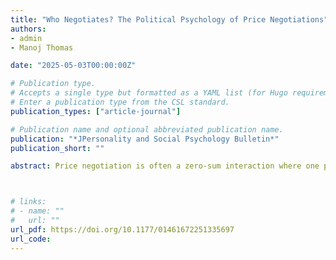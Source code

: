 ```yaml
---
title: "Who Negotiates? The Political Psychology of Price Negotiations"
authors:
- admin
- Manoj Thomas

date: "2025-05-03T00:00:00Z"

# Publication type.
# Accepts a single type but formatted as a YAML list (for Hugo requirements).
# Enter a publication type from the CSL standard.
publication_types: ["article-journal"]

# Publication name and optional abbreviated publication name.
publication: "*JPersonality and Social Psychology Bulletin*"
publication_short: ""

abstract: Price negotiation is often a zero-sum interaction where one party’s gain is another’s loss. In such contexts, a buyer’s willingness to negotiate can depend on the perceived justifiability of negotiation. This research examines how political ideology shapes these perceptions. Two archival studies (N = 56,615) and four preregistered studies (N = 3,157) show that conservative buyers are more likely to negotiate prices for houses and used cars. Conservatives also hold stronger beliefs that buyers should negotiate prices regardless of the seller’s identity—be it a professional dealer, an ordinary seller, a stranger, or a friend. This heightened propensity to justify price negotiation is rooted in conservatives’ endorsement of free-market ideology, which motivates and even moralizes the pursuit of economic self-interest in marketplace interactions. These findings offer a nuanced account of interactions in the marketplace, demonstrating that marketplace behaviors are influenced not only by economic considerations but also by ideological beliefs.



# links:
# - name: ""
#   url: ""
url_pdf: https://doi.org/10.1177/01461672251335697
url_code: 
---
```

